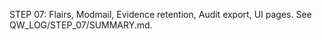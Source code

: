 STEP 07: Flairs, Modmail, Evidence retention, Audit export, UI pages. See QW_LOG/STEP_07/SUMMARY.md.
